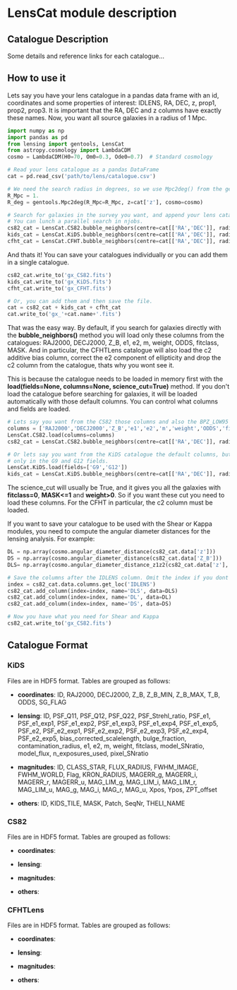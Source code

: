 # LensCat module description

## Catalogue Description

Some details and reference links for each catalogue...


## How to use it
Lets say you have your lens catalogue in a pandas data frame with an id, coordinates and some properties of interest: IDLENS, RA, DEC, z, prop1, prop2, prop3. It is important that the RA, DEC and z columns have exactly these names.
Now, you want all source galaxies in a radius of 1 Mpc. 

```python
import numpy as np
import pandas as pd
from lensing import gentools, LensCat
from astropy.cosmology import LambdaCDM
cosmo = LambdaCDM(H0=70, Om0=0.3, Ode0=0.7)  # Standard cosmology

# Read your lens catalogue as a pandas DataFrame
cat = pd.read_csv('path/to/lens/catalogue.csv')

# We need the search radius in degrees, so we use Mpc2deg() from the gentools module.
R_Mpc = 1.
R_deg = gentools.Mpc2deg(R_Mpc=R_Mpc, z=cat['z'], cosmo=cosmo)

# Search for galaxies in the survey you want, and append your lens catalogue.
# You can lunch a parallel search in njobs.
cs82_cat = LensCat.CS82.bubble_neighbors(centre=cat[['RA','DEC']], radii=R_deg, append_data=cat, njobs=40)
kids_cat = LensCat.KiDS.bubble_neighbors(centre=cat[['RA','DEC']], radii=R_deg, append_data=cat, njobs=40)
cfht_cat = LensCat.CFHT.bubble_neighbors(centre=cat[['RA','DEC']], radii=R_deg, append_data=cat, njobs=40)
```

And thats it! You can save your catalogues individually or you can add them in a single catalogue.
```python
cs82_cat.write_to('gx_CS82.fits')
kids_cat.write_to('gx_KiDS.fits')
cfht_cat.write_to('gx_CFHT.fits')

# Or, you can add them and then save the file.
cat = cs82_cat + kids_cat + cfht_cat
cat.write_to('gx_'+cat.name+'.fits')
```

That was the easy way. By default, if you search for galaxies directly with the **bubble_neighbors()** method you will load only these columns from the catalogues: RAJ2000, DECJ2000, Z_B, e1, e2, m, weight, ODDS, fitclass, MASK. And in particular, the CFHTLens catalogue will also load the c2 additive bias column, correct the e2 component of ellipticity and drop the c2 column from the catalogue, thats why you wont see it.

This is because the catalogue needs to be loaded in memory first with the **load(fields=None, columns=None, science_cut=True)** method. If you don't load the catalogue before searching for galaxies, it will be loaded automatically with those default columns. You can control what columns and fields are loaded.
```python
# Lets say you want from the CS82 those columns and also the BPZ_LOW95
columns = ['RAJ2000','DECJ2000','Z_B','e1','e2','m','weight','ODDS','fitclass','MASK', 'BPZ_LOW95']
LensCat.CS82.load(columns=columns)
cs82_cat = LensCat.CS82.bubble_neighbors(centre=cat[['RA','DEC']], radii=R_deg, append_data=cat, njobs=40)

# Or lets say you want from the KiDS catalogue the default columns, but
# only in the G9 and G12 fields.
LensCat.KiDS.load(fields=['G9','G12'])
kids_cat = LensCat.KiDS.bubble_neighbors(centre=cat[['RA','DEC']], radii=R_deg, append_data=cat, njobs=40)
```

The science_cut will usually be True, and it gives you all the galaxies with **fitclass=0**, **MASK<=1** and **weight>0**. So if you want these cut you need to load these columns. For the CFHT in particular, the c2 column must be loaded.


If you want to save your catalogue to be used with the Shear or Kappa modules, you need to compute the angular diameter distances for the lensing analysis. For example:
```python
DL = np.array(cosmo.angular_diameter_distance(cs82_cat.data['z']))
DS = np.array(cosmo.angular_diameter_distance(cs82_cat.data['Z_B']))
DLS= np.array(cosmo.angular_diameter_distance_z1z2(cs82_cat.data['z'], cs82_cat.data['Z_B']))

# Save the columns after the IDLENS column. Omit the index if you dont care about the order
index = cs82_cat.data.columns.get_loc('IDLENS')
cs82_cat.add_column(index=index, name='DLS', data=DLS)
cs82_cat.add_column(index=index, name='DL', data=DL)
cs82_cat.add_column(index=index, name='DS', data=DS)

# Now you have what you need for Shear and Kappa
cs82_cat.write_to('gx_CS82.fits')
```

## Catalogue Format

### KiDS
Files are in HDF5 format. Tables are grouped as follows:

 - **coordinates**: ID, RAJ2000, DECJ2000, Z_B, Z_B_MIN, Z_B_MAX, T_B, ODDS, SG_FLAG

 - **lensing**:  ID, PSF_Q11, PSF_Q12, PSF_Q22, PSF_Strehl_ratio, PSF_e1, PSF_e1_exp1, PSF_e1_exp2, PSF_e1_exp3, PSF_e1_exp4, PSF_e1_exp5, PSF_e2, PSF_e2_exp1, PSF_e2_exp2, PSF_e2_exp3, PSF_e2_exp4, PSF_e2_exp5, bias_corrected_scalelength, bulge_fraction, contamination_radius, e1, e2, m, weight, fitclass, model_SNratio, model_flux, n_exposures_used, pixel_SNratio

 - **magnitudes**:  ID, CLASS_STAR, FLUX_RADIUS, FWHM_IMAGE, FWHM_WORLD, Flag, KRON_RADIUS, MAGERR_g, MAGERR_i, MAGERR_r, MAGERR_u, MAG_LIM_g, MAG_LIM_i, MAG_LIM_r, MAG_LIM_u, MAG_g, MAG_i, MAG_r, MAG_u, Xpos, Ypos, ZPT_offset

 - **others**: ID, KIDS_TILE, MASK, Patch, SeqNr, THELI_NAME

### CS82
Files are in HDF5 format. Tables are grouped as follows:

 - **coordinates**: 

 - **lensing**:  

 - **magnitudes**:  

 - **others**: 
 
### CFHTLens
Files are in HDF5 format. Tables are grouped as follows:

 - **coordinates**: 

 - **lensing**:  

 - **magnitudes**:  

 - **others**: 
